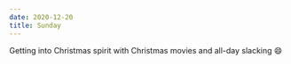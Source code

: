 ```yaml
---
date: 2020-12-20
title: Sunday
---
```


Getting into Christmas spirit with Christmas movies and all-day slacking 😄
